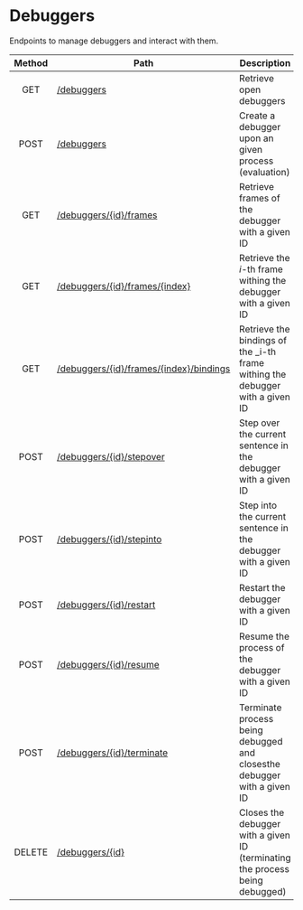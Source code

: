 # Debuggers

Endpoints to manage debuggers and interact with them.

| Method | Path                                                                       | Description                                                                    | Parameters | Payload                           |
| :----: | -------------------------------------------------------------------------- | ------------------------------------------------------------------------------ | :--------: | --------------------------------- |
|  GET   | [/debuggers](get.md)                                                       | Retrieve open debuggers                                                        |     -      | -                                 |
|  POST  | [/debuggers](post.md)                                                      | Create a debugger upon an given process (evaluation)                           |     -      | `json { "evaluation": "string" }` |
|  GET   | [/debuggers/{id}/frames](id/frames/get.md)                                 | Retrieve frames of the debugger with a given ID                                |     -      | -                                 |
|  GET   | [/debuggers/{id}/frames/{index}](id/frames/index/get.md)                   | Retrieve the _i_-th frame withing the debugger with a given ID                 |     -      | -                                 |
|  GET   | [/debuggers/{id}/frames/{index}/bindings](id/frames/index/bindings/get.md) | Retrieve the bindings of the \_i-th frame withing the debugger with a given ID |     -      | -                                 |
|  POST  | [/debuggers/{id}/stepover](id/stepover/post.md)                            | Step over the current sentence in the debugger with a given ID                 |     -      | -                                 |
|  POST  | [/debuggers/{id}/stepinto](id/stepinto/post.md)                            | Step into the current sentence in the debugger with a given ID                 |     -      | -                                 |
|  POST  | [/debuggers/{id}/restart](id/restart/post.md)                              | Restart the debugger with a given ID                                           |     -      | -                                 |
|  POST  | [/debuggers/{id}/resume](id/resume/post.md)                                | Resume the process of the debugger with a given ID                             |     -      | -                                 |
|  POST  | [/debuggers/{id}/terminate](id/terminate/post.md)                          | Terminate process being debugged and closesthe debugger with a given ID        |     -      | -                                 |
| DELETE | [/debuggers/{id}](id/delete.md)                                            | Closes the debugger with a given ID (terminating the process being debugged)   |     -      | -                                 |

